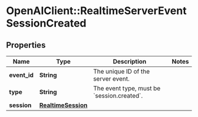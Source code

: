 # OpenAIClient::RealtimeServerEventSessionCreated

## Properties
Name | Type | Description | Notes
------------ | ------------- | ------------- | -------------
**event_id** | **String** | The unique ID of the server event. | 
**type** | **String** | The event type, must be &#x60;session.created&#x60;. | 
**session** | [**RealtimeSession**](RealtimeSession.md) |  | 

